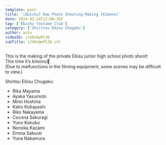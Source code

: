 ```yaml
---
template: post
title: '[Ebichu] Raw Photo Shooting Making [Kimono]'
date: 2024-02-24T12:00:39Z
tag: ['Ebichu Youtube Club']
category: ['Shiritsu Ebisu Chugaku']
author: auto 
videoID: iJ4OnQwPC3Q
subTitle: iJ4OnQwPC3Q.vtt
---
```

This is the making of the private Ebisu junior high school photo shoot!  
This time it’s kimono👘  
(Due to malfunctions in the filming equipment, some scenes may be difficult to view.)

Shiritsu Ebisu Chugaku:

- Rika Mayama
- Ayaka Yasumoto
- Mirei Hoshina
- Kaho Kobayashi
- Riko Nakayama
- Cocona Sakuragi
- Yuno Kokubo
- Nonoka Kazami
- Emma Sakurai
- Yuna Nakamura
